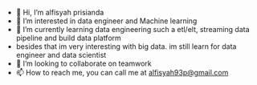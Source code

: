 - 👋 Hi, I’m alfisyah prisianda
- 👀 I’m interested in data engineer and Machine learning
- 🌱 I’m currently learning data engineering such a etl/elt, streaming data pipeline and build data platform
- besides that im very interesting with big data. im still learn for data engineer and data scientist
- 💞️ I’m looking to collaborate on teamwork
- 📫 How to reach me, you can call me at alfisyah93p@gmail.com

<!---
alfisyah98/alfisyah98 is a ✨ special ✨ repository because its `README.md` (this file) appears on your GitHub profile.
You can click the Preview link to take a look at your changes.
--->
